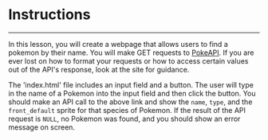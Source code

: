 # Instructions

---

In this lesson, you will create a webpage that allows users
to find a pokemon by their name. You will make GET requests
to [PokeAPI](https://pokeapi.co/). If you are ever lost on
how to format your requests or how to access certain values
out of the API's response, look at the site for guidance.


The 'index.html' file includes an input field and a
button. The user will type in the name of a Pokemon into
the input field and then click the button. You should
make an API call to the above link and show the `name`, `type`, and
the `front_default` sprite for that species of Pokemon.
If the result of the API request is `NULL`, no Pokemon
was found, and you should show an error message on screen.